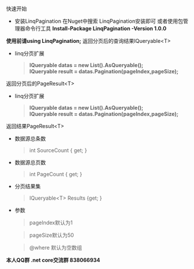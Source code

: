 快速开始
 * 安装LinqPagination
    在Nuget中搜索 LinqPagination安装即可
     或者使用包管理器命令行工具
     **Install-Package LinqPagination -Version 1.0.0**


**使用前请using LinqPagination;**
返回分页后的查询结果IQueryable\<T>
 * linq分页扩展
      > **IQueryable<T> datas = new List<T>().AsQueryable();**<br/>
      > **IQueryable<T> result = datas.Pagination(pageIndex,pageSize);**

返回分页后的PageResult\<T>
 * linq分页扩展
    > **IQueryable<T> datas = new List<T>().AsQueryable();**<br/>
      **IQueryable<T> result = datas.Pagination(pageIndex,pageSize);**

返回结果PageResult\<T>
  * 数据源总条数
    > int SourceCount { get; }
  * 数据源总页数
    > int PageCount { get; }
  * 分页结果集
    > IQueryable\<T> Results {get; }
  
  * 参数
    > pageIndex默认为1

    > pageSize默认为50

    > @where 默认为空数组


**本人QQ群  .net core交流群 838066934**  
